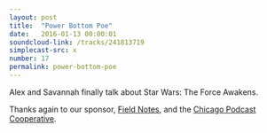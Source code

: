 ```yaml
---
layout: post
title:  "Power Bottom Poe"
date:   2016-01-13 00:00:01
soundcloud-link: /tracks/241813719
simplecast-src: x
number: 17
permalink: power-bottom-poe
---
```


Alex and Savannah finally talk about Star Wars: The Force Awakens.

Thanks again to our sponsor, [Field Notes](http://fieldnotesbrand.com/), and the [Chicago Podcast Cooperative](http://chicagopodcastcoop.com/).
